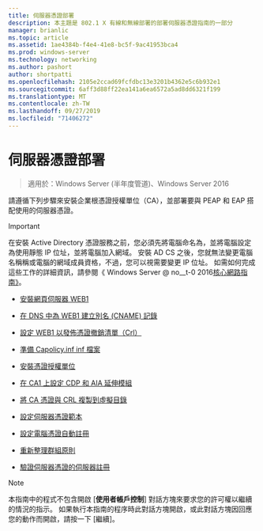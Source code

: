 ```yaml
---
title: 伺服器憑證部署
description: 本主題是 802.1 X 有線和無線部署的部署伺服器憑證指南的一部分
manager: brianlic
ms.topic: article
ms.assetid: 1ae4384b-f4e4-41e8-bc5f-9ac41953bca4
ms.prod: windows-server
ms.technology: networking
ms.author: pashort
author: shortpatti
ms.openlocfilehash: 2105e2ccad69fcfdbc13e3201b4362e5c6b932e1
ms.sourcegitcommit: 6aff3d88ff22ea141a6ea6572a5ad8dd6321f199
ms.translationtype: MT
ms.contentlocale: zh-TW
ms.lasthandoff: 09/27/2019
ms.locfileid: "71406272"
---
```

# <a name="server-certificate-deployment"></a>伺服器憑證部署

>適用於：Windows Server (半年度管道)、Windows Server 2016

請遵循下列步驟來安裝企業根憑證授權單位（CA），並部署要與 PEAP 和 EAP 搭配使用的伺服器憑證。  
  
> [!IMPORTANT]  
> 在安裝 Active Directory 憑證服務之前，您必須先將電腦命名為，並將電腦設定為使用靜態 IP 位址，並將電腦加入網域。 安裝 AD CS 之後，您就無法變更電腦名稱稱或電腦的網域成員資格，不過，您可以視需要變更 IP 位址。 如需如何完成這些工作的詳細資訊，請參閱《 Windows Server @ no__t-0 2016[核心網路指南》](../../Core-Network-Guide.md)。  

  
-   [安裝網頁伺服器 WEB1](../../../core-network-guide/cncg/server-certs/Install-the-Web-Server-WEB1.md)  
  
-   [在 DNS 中為 WEB1 建立別名 (CNAME) 記錄](../../../core-network-guide/cncg/server-certs/Create-an-Alias-CNAME-Record-in-DNS-for-WEB1.md)  
  
-   [設定 WEB1 以發佈憑證撤銷清單（Crl）](../../../core-network-guide/cncg/server-certs/Configure-WEB1-to-Distribute-Certificate-Revocation-Lists.md)  
  
-   [準備 Capolicy.inf inf 檔案](../../../core-network-guide/cncg/server-certs/Prepare-the-CAPolicy-inf-File.md)  
  
-   [安裝憑證授權單位](../../../core-network-guide/cncg/server-certs/Install-the-Certification-Authority.md)  
  
-   [在 CA1 上設定 CDP 和 AIA 延伸模組](../../../core-network-guide/cncg/server-certs/Configure-the-CDP-and-AIA-Extensions-on-CA1.md)  
  
-   [將 CA 憑證與 CRL 複製到虛擬目錄](../../../core-network-guide/cncg/server-certs/Copy-the-CA-Certificate-and-CRL-to-the-Virtual-Directory.md)  
  
-   [設定伺服器憑證範本](../../../core-network-guide/cncg/server-certs/Configure-the-Server-Certificate-Template.md)  
  
-   [設定電腦憑證自動註冊](../../../core-network-guide/cncg/server-certs/Configure-Server-Certificate-Autoenrollment.md)  
  
-   [重新整理群組原則](../../../core-network-guide/cncg/server-certs/Refresh-Group-Policy.md)  
  
-   [驗證伺服器憑證的伺服器註冊](../../../core-network-guide/cncg/server-certs/Verify-Server-Enrollment-of-a-Server-Certificate.md)  
  
> [!NOTE]  
> 本指南中的程式不包含開啟 [**使用者帳戶控制**] 對話方塊來要求您的許可權以繼續的情況的指示。 如果執行本指南的程序時此對話方塊開啟，或此對話方塊因回應您的動作而開啟，請按一下 [繼續]。  
  


